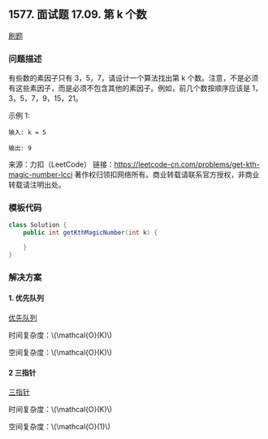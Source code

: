 <script src="https://cdn.bootcss.com/mathjax/2.7.7/MathJax.js?config=TeX-AMS-MML_HTMLorMML"></script>

## 1577. 面试题 17.09. 第 k 个数

[刷题](qu1709/solu/Solution.java)

### 问题描述

有些数的素因子只有 3，5，7，请设计一个算法找出第 k 个数。注意，不是必须有这些素因子，而是必须不包含其他的素因子。例如，前几个数按顺序应该是 1，3，5，7，9，15，21。

示例 1:

```
输入: k = 5

输出: 9
```

来源：力扣（LeetCode）
链接：https://leetcode-cn.com/problems/get-kth-magic-number-lcci
著作权归领扣网络所有。商业转载请联系官方授权，非商业转载请注明出处。


### 模板代码

``` java
class Solution {
    public int getKthMagicNumber(int k) {

    }
}
```

### 解决方案

#### 1. 优先队列

[优先队列](qu1709/solu1/Solution.java)

时间复杂度：\\(\mathcal{O}(K)\\)

空间复杂度：\\(\mathcal{O}(K)\\)

#### 2 三指针

[三指针](qu1709/solu2/Solution.java)

时间复杂度：\\(\mathcal{O}(K)\\)

空间复杂度：\\(\mathcal{O}(1)\\)